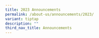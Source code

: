 ```yaml
---
title: 2023 Announcements
permalink: /about-us/announcements/2023/
variant: tiptap
description: ""
third_nav_title: Announcements
---
```

<p></p>